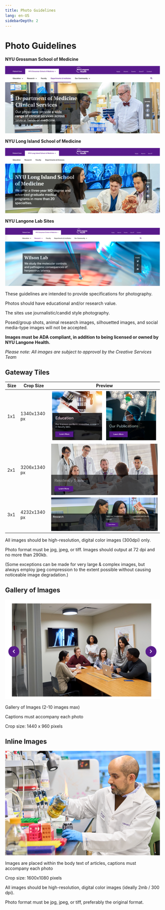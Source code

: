 ```yaml
---
title: Photo Guidelines
lang: en-US
sidebarDepth: 2
---
```


# Photo Guidelines

**NYU Grossman School of Medicine**

![](https://raw.githubusercontent.com/irwinchyi/imgbed/master/img/eduhero_Layer%202(1).jpg)

**NYU Long Island School of Medicine**

![](https://raw.githubusercontent.com/irwinchyi/imgbed/master/img/medlihero_Layer%201(1).jpg)

**NYU Langone Lab Sites**

![](https://raw.githubusercontent.com/irwinchyi/imgbed/master/img/Layer%203.png)

These guidelines are intended to provide specifications for photography.

Photos should have educational and/or research value. 

The sites use journalistic/candid style photography.

Posed/group shots, animal research images, silhouetted images, and social media-type images will not be accepted.

**Images must be ADA compliant, in addition to being licensed or owned by NYU Langone Health.** 

*Please note: All images are subject to approval by the Creative Services Team*



## Gateway Tiles

| Size | Crop Size    | Preview                                                      |
| ---- | ------------ | ------------------------------------------------------------ |
| 1x1  | 1340x1340 px | ![](https://raw.githubusercontent.com/irwinchyi/imgbed/master/img/1x1_gateway_2023(1).jpg) |
| 2x1  | 3206x1340 px | ![](https://raw.githubusercontent.com/irwinchyi/imgbed/master/img/2x1_gateway_Layer%206.jpg) |
| 3x1  | 4232x1340 px | ![](https://raw.githubusercontent.com/irwinchyi/imgbed/master/img/dasdasd.png) |

All images should be high-resolution, digital color images (300dpi) only. 

Photo format must be jpg,  jpeg, or tiff. Images should output at 72 dpi and no more than 290kb. 

(Some exceptions can be made for very large & complex images, but always employ jpeg compression to the extent possible without causing noticeable image degradation.) 



## Gallery of Images

![](https://raw.githubusercontent.com/irwinchyi/imgbed/master/img/gallery(1).jpg)

Gallery of Images (2-10 images max)

Captions must accompany each photo

Crop size: 1440 x 960 pixels 



## Inline Images

![](https://raw.githubusercontent.com/irwinchyi/imgbed/master/img/das12312.png)

Images are placed within the body text of articles, captions must accompany each photo

Crop size: 1600x1080 pixels



All images should be high-resolution, digital color images (ideally 2mb / 300 dpi). 

Photo format must be jpg, jpeg, or tiff, preferably the original format. 
